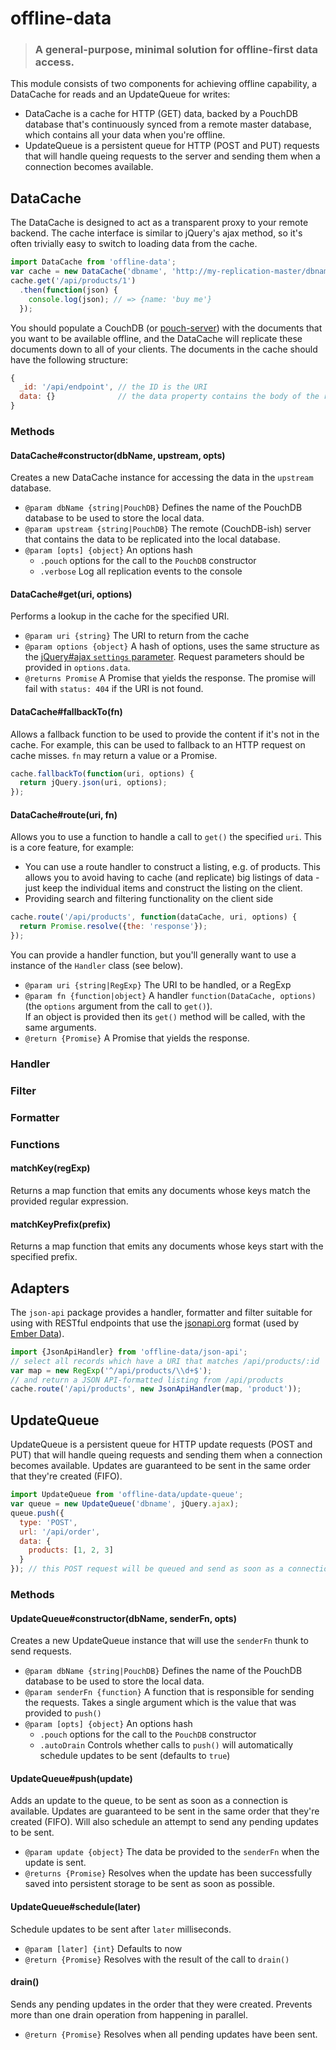 # offline-data

> ### A general-purpose, minimal solution for offline-first data access.

This module consists of two components for achieving offline capability, a DataCache for reads and an UpdateQueue for writes:

- DataCache is a cache for HTTP (GET) data, backed by a PouchDB database that's continuously synced from a remote master database, which contains all your data when you're offline.
- UpdateQueue is a persistent queue for HTTP (POST and PUT) requests that will handle queing requests to the server and sending them when a connection becomes available.

## DataCache

The DataCache is designed to act as a transparent proxy to your remote backend. The cache interface is similar to jQuery's ajax method, so it's often trivially easy to switch to loading data from the cache.

```js
import DataCache from 'offline-data';
var cache = new DataCache('dbname', 'http://my-replication-master/dbname');
cache.get('/api/products/1')
  .then(function(json) {
    console.log(json); // => {name: 'buy me'}
  });
```

You should populate a CouchDB (or [pouch-server]()) with the documents that you want to be available offline, and the DataCache will replicate these documents down to all of your clients. The documents in the cache should have the following structure:

```js
{
  _id: '/api/endpoint', // the ID is the URI
  data: {}              // the data property contains the body of the response
}
```

### Methods

#### DataCache#constructor(dbName, upstream, opts)

Creates a new DataCache instance for accessing the data in the `upstream` database.

- `@param dbName {string|PouchDB}` Defines the name of the PouchDB database to be used to store the local data.
- `@param upstream {string|PouchDB}` The remote (CouchDB-ish) server that contains the data to be replicated into the local database.
- `@param [opts] {object}` An options hash
  - `.pouch` options for the call to the `PouchDB` constructor
  - `.verbose` Log all replication events to the console

#### DataCache#get(uri, options)

Performs a lookup in the cache for the specified URI.

- `@param uri {string}` The URI to return from the cache
- `@param options {object}` A hash of options, uses the same structure as the [jQuery#ajax `settings` parameter](http://api.jquery.com/jquery.ajax/). Request parameters should be provided in `options.data`.
- `@returns Promise` A Promise that yields the response. The promise will fail with `status: 404` if the URI is not found.

#### DataCache#fallbackTo(fn)

Allows a fallback function to be used to provide the content if it's not in the cache. For example, this can be used to fallback to an HTTP request on cache misses. `fn` may return a value or a Promise.

```js
cache.fallbackTo(function(uri, options) {
  return jQuery.json(uri, options);
});
```

#### DataCache#route(uri, fn)

Allows you to use a function to handle a call to `get()` the specified `uri`. This is a core feature, for example:

- You can use a route handler to construct a listing, e.g. of products. This allows you to avoid having to cache (and replicate) big listings of data - just keep the individual items and construct the listing on the client.
- Providing search and filtering functionality on the client side

```js
cache.route('/api/products', function(dataCache, uri, options) {
  return Promise.resolve({the: 'response'});
});
```

You can provide a handler function, but you'll generally want to use a instance of the `Handler` class (see below).

- `@param uri {string|RegExp}` The URI to be handled, or a RegExp
- `@param fn {function|object}` A handler `function(DataCache, options)` (the `options` argument from the call to `get()`).  
  If an object is provided then its `get()` method will be called, with the same arguments.
- `@return {Promise}` A Promise that yields the response.

### Handler

### Filter

### Formatter

### Functions

#### matchKey(regExp)

Returns a map function that emits any documents whose keys match the provided regular expression.

#### matchKeyPrefix(prefix)

Returns a map function that emits any documents whose keys start with the specified prefix.

## Adapters

The `json-api` package provides a handler, formatter and filter suitable for using with  RESTful endpoints that use the [jsonapi.org](http://jsonapi.org) format (used by [Ember Data](https://github.com/emberjs/data)).

```js
import {JsonApiHandler} from 'offline-data/json-api';
// select all records which have a URI that matches /api/products/:id
var map = new RegExp('^/api/products/\\d+$');
// and return a JSON API-formatted listing from /api/products
cache.route('/api/products', new JsonApiHandler(map, 'product'));
```

## UpdateQueue

UpdateQueue is a persistent queue for HTTP update requests (POST and PUT) that will handle queing requests and sending them when a connection becomes available. Updates are guaranteed to be sent in the same order that they're created (FIFO).

```js
import UpdateQueue from 'offline-data/update-queue';
var queue = new UpdateQueue('dbname', jQuery.ajax);
queue.push({
  type: 'POST',
  url: '/api/order',
  data: {
    products: [1, 2, 3]
  }
}); // this POST request will be queued and send as soon as a connection is available
```

### Methods

#### UpdateQueue#constructor(dbName, senderFn, opts)

Creates a new UpdateQueue instance that will use the `senderFn` thunk to send requests.

- `@param dbName {string|PouchDB}` Defines the name of the PouchDB database to be used to store the local data.
- `@param senderFn {function}` A function that is responsible for sending the requests. Takes a single argument which is the value that was provided to `push()`
- `@param [opts] {object}` An options hash
  - `.pouch` options for the call to the `PouchDB` constructor
  - `.autoDrain` Controls whether calls to `push()` will automatically schedule updates to be sent (defaults to `true`)

#### UpdateQueue#push(update)

Adds an update to the queue, to be sent as soon as a connection is available. Updates are guaranteed to be sent in the same order that they're created (FIFO). Will also schedule an attempt to send any pending updates to be sent.

- `@param update {object}` The data be provided to the `senderFn` when the update is sent.
- `@returns {Promise}` Resolves when the update has been successfully saved into persistent storage to be sent as soon as possible.

#### UpdateQueue#schedule(later)

Schedule updates to be sent after `later` milliseconds.

- `@param [later] {int}` Defaults to now
- `@return {Promise}` Resolves with the result of the call to `drain()`

#### drain()

Sends any pending updates in the order that they were created. Prevents more than one drain operation from happening in parallel.

- `@return {Promise}` Resolves when all pending updates have been sent.
